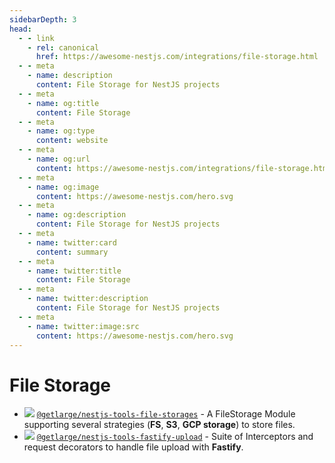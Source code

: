 ```yaml
---
sidebarDepth: 3
head:
  - - link
    - rel: canonical
      href: https://awesome-nestjs.com/integrations/file-storage.html
  - - meta
    - name: description
      content: File Storage for NestJS projects
  - - meta
    - name: og:title
      content: File Storage
  - - meta
    - name: og:type
      content: website
  - - meta
    - name: og:url
      content: https://awesome-nestjs.com/integrations/file-storage.html
  - - meta
    - name: og:image
      content: https://awesome-nestjs.com/hero.svg
  - - meta
    - name: og:description
      content: File Storage for NestJS projects
  - - meta
    - name: twitter:card
      content: summary
  - - meta
    - name: twitter:title
      content: File Storage
  - - meta
    - name: twitter:description
      content: File Storage for NestJS projects
  - - meta
    - name: twitter:image:src
      content: https://awesome-nestjs.com/hero.svg
---
```


# File Storage

- ![](https://img.shields.io/github/stars/getlarge/nestjs-tools.svg?style=flat-square) [`@getlarge/nestjs-tools-file-storages`](https://github.com/getlarge/nestjs-tools/blob/main/packages/file-storage) - A FileStorage Module supporting several strategies (**FS**, **S3**, **GCP storage**) to store files.
- ![](https://img.shields.io/github/stars/getlarge/nestjs-tools.svg?style=flat-square) [`@getlarge/nestjs-tools-fastify-upload`](https://github.com/getlarge/nestjs-tools/tree/main/packages/fastify-upload) - Suite of Interceptors and request decorators to handle file upload with **Fastify**.
